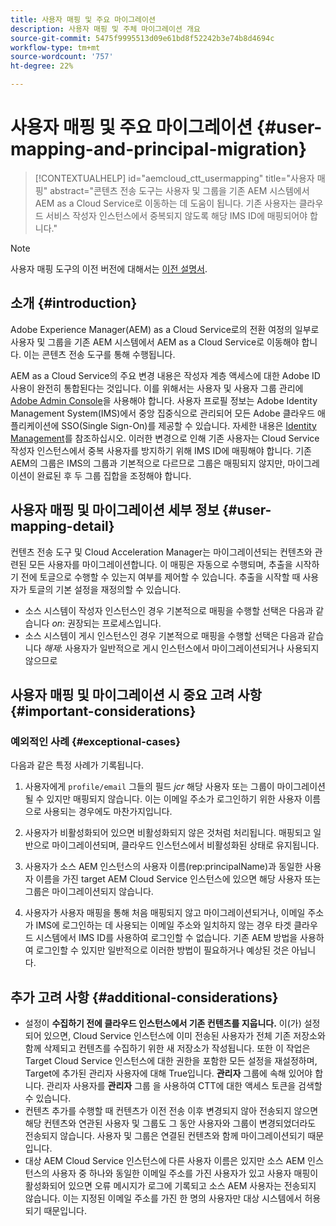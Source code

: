 ```yaml
---
title: 사용자 매핑 및 주요 마이그레이션
description: 사용자 매핑 및 주체 마이그레이션 개요
source-git-commit: 5475f9995513d09e61bd8f52242b3e74b8d4694c
workflow-type: tm+mt
source-wordcount: '757'
ht-degree: 22%

---
```


# 사용자 매핑 및 주요 마이그레이션 {#user-mapping-and-principal-migration}

>[!CONTEXTUALHELP]
>id="aemcloud_ctt_usermapping"
>title="사용자 매핑"
>abstract="콘텐츠 전송 도구는 사용자 및 그룹을 기존 AEM 시스템에서 AEM as a Cloud Service로 이동하는 데 도움이 됩니다. 기존 사용자는 클라우드 서비스 작성자 인스턴스에서 중복되지 않도록 해당 IMS ID에 매핑되어야 합니다."

>[!NOTE]
>사용자 매핑 도구의 이전 버전에 대해서는 [이전 설명서](/help/journey-migration/content-transfer-tool/user-mapping-tool-legacy/considerations-user-mapping-tool-legacy.md).

## 소개 {#introduction}

Adobe Experience Manager(AEM) as a Cloud Service로의 전환 여정의 일부로 사용자 및 그룹을 기존 AEM 시스템에서 AEM as a Cloud Service로 이동해야 합니다. 이는 콘텐츠 전송 도구를 통해 수행됩니다.

AEM as a Cloud Service의 주요 변경 내용은 작성자 계층 액세스에 대한 Adobe ID 사용이 완전히 통합된다는 것입니다. 이를 위해서는 사용자 및 사용자 그룹 관리에 [Adobe Admin Console](https://helpx.adobe.com/kr/enterprise/using/admin-console.html)을 사용해야 합니다. 사용자 프로필 정보는 Adobe Identity Management System(IMS)에서 중앙 집중식으로 관리되어 모든 Adobe 클라우드 애플리케이션에 SSO(Single Sign-On)를 제공할 수 있습니다. 자세한 내용은 [Identity Management](https://experienceleague.adobe.com/docs/experience-manager-cloud-service/overview/what-is-new-and-different.html#identity-management)를 참조하십시오. 이러한 변경으로 인해 기존 사용자는 Cloud Service 작성자 인스턴스에서 중복 사용자를 방지하기 위해 IMS ID에 매핑해야 합니다. 기존 AEM의 그룹은 IMS의 그룹과 기본적으로 다르므로 그룹은 매핑되지 않지만, 마이그레이션이 완료된 후 두 그룹 집합을 조정해야 합니다.

## 사용자 매핑 및 마이그레이션 세부 정보 {#user-mapping-detail}

컨텐츠 전송 도구 및 Cloud Acceleration Manager는 마이그레이션되는 컨텐츠와 관련된 모든 사용자를 마이그레이션합니다. 이 매핑은 자동으로 수행되며, 추출을 시작하기 전에 토글으로 수행할 수 있는지 여부를 제어할 수 있습니다. 추출을 시작할 때 사용자가 토글의 기본 설정을 재정의할 수 있습니다.

* 소스 시스템이 작성자 인스턴스인 경우 기본적으로 매핑을 수행할 선택은 다음과 같습니다 _on_: 권장되는 프로세스입니다.
* 소스 시스템이 게시 인스턴스인 경우 기본적으로 매핑을 수행할 선택은 다음과 같습니다 _해제_: 사용자가 일반적으로 게시 인스턴스에서 마이그레이션되거나 사용되지 않으므로

## 사용자 매핑 및 마이그레이션 시 중요 고려 사항 {#important-considerations}


### 예외적인 사례 {#exceptional-cases}

다음과 같은 특정 사례가 기록됩니다.

1. 사용자에게 `profile/email` 그들의 필드 *jcr* 해당 사용자 또는 그룹이 마이그레이션될 수 있지만 매핑되지 않습니다. 이는 이메일 주소가 로그인하기 위한 사용자 이름으로 사용되는 경우에도 마찬가지입니다.

1. 사용자가 비활성화되어 있으면 비활성화되지 않은 것처럼 처리됩니다. 매핑되고 일반으로 마이그레이션되며, 클라우드 인스턴스에서 비활성화된 상태로 유지됩니다.

1. 사용자가 소스 AEM 인스턴스의 사용자 이름(rep:principalName)과 동일한 사용자 이름을 가진 target AEM Cloud Service 인스턴스에 있으면 해당 사용자 또는 그룹은 마이그레이션되지 않습니다.

1. 사용자가 사용자 매핑을 통해 처음 매핑되지 않고 마이그레이션되거나, 이메일 주소가 IMS에 로그인하는 데 사용되는 이메일 주소와 일치하지 않는 경우 타겟 클라우드 시스템에서 IMS ID를 사용하여 로그인할 수 없습니다. 기존 AEM 방법을 사용하여 로그인할 수 있지만 일반적으로 이러한 방법이 필요하거나 예상된 것은 아닙니다.


## 추가 고려 사항 {#additional-considerations}

* 설정이 **수집하기 전에 클라우드 인스턴스에서 기존 컨텐츠를 지웁니다.** 이(가) 설정되어 있으면, Cloud Service 인스턴스에 이미 전송된 사용자가 전체 기존 저장소와 함께 삭제되고 컨텐츠를 수집하기 위한 새 저장소가 작성됩니다. 또한 이 작업은 Target Cloud Service 인스턴스에 대한 권한을 포함한 모든 설정을 재설정하며, Target에 추가된 관리자 사용자에 대해 True입니다. **관리자** 그룹에 속해 있어야 합니다. 관리자 사용자를 **관리자** 그룹 을 사용하여 CTT에 대한 액세스 토큰을 검색할 수 있습니다.
* 컨텐츠 추가를 수행할 때 컨텐츠가 이전 전송 이후 변경되지 않아 전송되지 않으면 해당 컨텐츠와 연관된 사용자 및 그룹도 그 동안 사용자와 그룹이 변경되었더라도 전송되지 않습니다. 사용자 및 그룹은 연결된 컨텐츠와 함께 마이그레이션되기 때문입니다.
* 대상 AEM Cloud Service 인스턴스에 다른 사용자 이름은 있지만 소스 AEM 인스턴스의 사용자 중 하나와 동일한 이메일 주소를 가진 사용자가 있고 사용자 매핑이 활성화되어 있으면 오류 메시지가 로그에 기록되고 소스 AEM 사용자는 전송되지 않습니다. 이는 지정된 이메일 주소를 가진 한 명의 사용자만 대상 시스템에서 허용되기 때문입니다.
